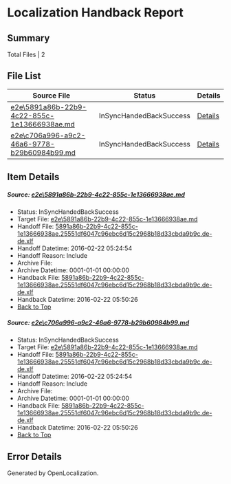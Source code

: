 # <a name='report-top'></a> Localization Handback Report

## Summary
 Total Files | 2

## File List
 Source File | Status | Details 
 ----------- | ------ | ------- 
 [e2e\5891a86b-22b9-4c22-855c-1e13666938ae.md](https://github.com/OpenLocalizationTest/oltest/blob/f2ef3a379d3e4b9f185cc97d4249610725fa3966/e2e/5891a86b-22b9-4c22-855c-1e13666938ae.md) | InSyncHandedBackSuccess | [Details](#62801da20ab7d24efbd179832a5bdf0bc9e65f121)
 [e2e\c706a996-a9c2-46a6-9778-b29b60984b99.md](https://github.com/OpenLocalizationTest/oltest/blob/f2ef3a379d3e4b9f185cc97d4249610725fa3966/e2e/c706a996-a9c2-46a6-9778-b29b60984b99.md) | InSyncHandedBackSuccess | [Details](#62801da20ab7d24efbd179832a5bdf0bc9e65f122)

## Item Details
##### <a name='62801da20ab7d24efbd179832a5bdf0bc9e65f121'></a> Source: [e2e\5891a86b-22b9-4c22-855c-1e13666938ae.md](https://github.com/OpenLocalizationTest/oltest/blob/f2ef3a379d3e4b9f185cc97d4249610725fa3966/e2e/5891a86b-22b9-4c22-855c-1e13666938ae.md)
* Status: InSyncHandedBackSuccess
* Target File: [e2e\5891a86b-22b9-4c22-855c-1e13666938ae.md](https://github.com/OpenLocalizationTestOrg/oltest.de-de/blob/93daa35070284811a85762120ffa98a4ea5cbee3/e2e/5891a86b-22b9-4c22-855c-1e13666938ae.md)
* Handoff File: [5891a86b-22b9-4c22-855c-1e13666938ae.25551df6047c96ebc6d15c2968b18d33cbda9b9c.de-de.xlf](https://github.com/OpenLocalizationTestOrg/olhandoff/blob/1abd6af00fd52d545b7aa58b5e402da4f2b05c3c/ol-handoff/OpenLocalizationTestOrg/oltest.de-de/yufeih/5891a86b-22b9-4c22-855c-1e13666938ae.25551df6047c96ebc6d15c2968b18d33cbda9b9c.de-de.xlf)
* Handoff Datetime: 2016-02-22 05:24:54
* Handoff Reason: Include
* Archive File: 
* Archive Datetime: 0001-01-01 00:00:00
* Handback File: [5891a86b-22b9-4c22-855c-1e13666938ae.25551df6047c96ebc6d15c2968b18d33cbda9b9c.de-de.xlf](https://github.com/OpenLocalizationTestOrg/olhandback/blob/0fa15f0299f373879f2c9f06acad537ee7066b1d/ol-handback/OpenLocalizationTestOrg/oltest.de-de/yufeih/5891a86b-22b9-4c22-855c-1e13666938ae.25551df6047c96ebc6d15c2968b18d33cbda9b9c.de-de.xlf)
* Handback Datetime: 2016-02-22 05:50:26
* [Back to Top](#report-top)

##### <a name='62801da20ab7d24efbd179832a5bdf0bc9e65f122'></a> Source: [e2e\c706a996-a9c2-46a6-9778-b29b60984b99.md](https://github.com/OpenLocalizationTest/oltest/blob/f2ef3a379d3e4b9f185cc97d4249610725fa3966/e2e/c706a996-a9c2-46a6-9778-b29b60984b99.md)
* Status: InSyncHandedBackSuccess
* Target File: [e2e\5891a86b-22b9-4c22-855c-1e13666938ae.md](https://github.com/OpenLocalizationTestOrg/oltest.de-de/blob/93daa35070284811a85762120ffa98a4ea5cbee3/e2e/5891a86b-22b9-4c22-855c-1e13666938ae.md)
* Handoff File: [5891a86b-22b9-4c22-855c-1e13666938ae.25551df6047c96ebc6d15c2968b18d33cbda9b9c.de-de.xlf](https://github.com/OpenLocalizationTestOrg/olhandoff/blob/1abd6af00fd52d545b7aa58b5e402da4f2b05c3c/ol-handoff/OpenLocalizationTestOrg/oltest.de-de/yufeih/5891a86b-22b9-4c22-855c-1e13666938ae.25551df6047c96ebc6d15c2968b18d33cbda9b9c.de-de.xlf)
* Handoff Datetime: 2016-02-22 05:24:54
* Handoff Reason: Include
* Archive File: 
* Archive Datetime: 0001-01-01 00:00:00
* Handback File: [5891a86b-22b9-4c22-855c-1e13666938ae.25551df6047c96ebc6d15c2968b18d33cbda9b9c.de-de.xlf](https://github.com/OpenLocalizationTestOrg/olhandback/blob/0fa15f0299f373879f2c9f06acad537ee7066b1d/ol-handback/OpenLocalizationTestOrg/oltest.de-de/yufeih/5891a86b-22b9-4c22-855c-1e13666938ae.25551df6047c96ebc6d15c2968b18d33cbda9b9c.de-de.xlf)
* Handback Datetime: 2016-02-22 05:50:26
* [Back to Top](#report-top)


## Error Details

Generated by OpenLocalization.
